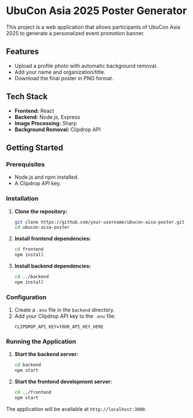 # UbuCon Asia 2025 Poster Generator

This project is a web application that allows participants of UbuCon Asia 2025 to generate a personalized event promotion banner.

## Features

- Upload a profile photo with automatic background removal.
- Add your name and organization/title.
- Download the final poster in PNG format.

## Tech Stack

- **Frontend:** React
- **Backend:** Node.js, Express
- **Image Processing:** Sharp
- **Background Removal:** Clipdrop API

## Getting Started

### Prerequisites

- Node.js and npm installed.
- A Clipdrop API key.

### Installation

1. **Clone the repository:**
   ```bash
   git clone https://github.com/your-username/ubucon-aisa-poster.git
   cd ubucon-aisa-poster
   ```

2. **Install frontend dependencies:**
   ```bash
   cd frontend
   npm install
   ```

3. **Install backend dependencies:**
   ```bash
   cd ../backend
   npm install
   ```

### Configuration

1. Create a `.env` file in the `backend` directory.
2. Add your Clipdrop API key to the `.env` file:
   ```
   CLIPDROP_API_KEY=YOUR_API_KEY_HERE
   ```

### Running the Application

1. **Start the backend server:**
   ```bash
   cd backend
   npm start
   ```

2. **Start the frontend development server:**
   ```bash
   cd ../frontend
   npm start
   ```

The application will be available at `http://localhost:3000`.
